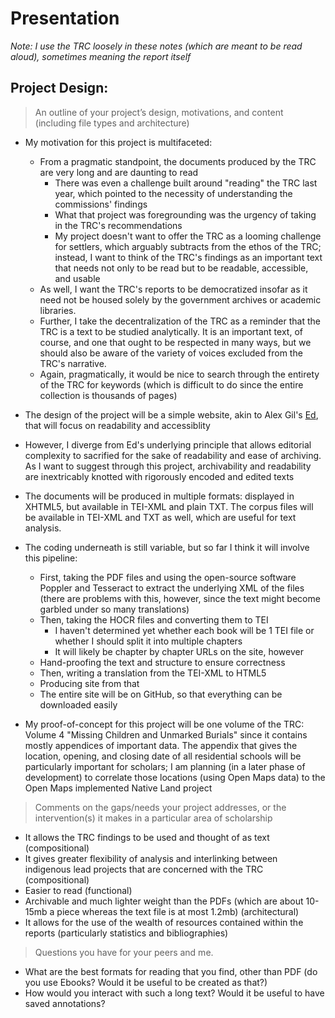 # Presentation

*Note: I use the TRC loosely in these notes (which are meant to be read aloud), sometimes meaning the report itself*

## Project Design:
> An outline of your project’s design, motivations, and content (including file types
and architecture)
* My motivation for this project is multifaceted:
  * From a pragmatic standpoint, the documents produced by the TRC are very long and are daunting to read
    * There was even a challenge built around "reading" the TRC last year, which pointed to the necessity of understanding the commissions' findings
    * What that project was foregrounding was the urgency of taking in the TRC's recommendations
    * My project doesn't want to offer the TRC as a looming challenge for settlers, which arguably subtracts from the ethos of the TRC; instead, I want to think of the TRC's findings as an important text that needs not only to be read but to be readable, accessible, and usable
  * As well, I want the TRC's reports to be democratized insofar as it need not be housed solely by the government archives or academic libraries.
  * Further, I take the decentralization of the TRC as a reminder that the TRC is a text to be studied analytically. It is an important text, of course, and one that ought to be respected in many ways, but we should also be aware of the variety of voices excluded from the TRC's narrative.
  * Again, pragmatically, it would be nice to search through the entirety of the TRC for keywords (which is difficult to do since the entire collection is thousands of pages)


* The design of the project will be a simple website, akin to Alex Gil's [Ed](https://github.com/elotroalex/ed), that will focus on readability and accessiblity
* However, I diverge from Ed's underlying principle that allows editorial complexity to sacrified for the sake of readability and ease of archiving. As I want to suggest through this project, archivability and readability are inextricably knotted with rigorously encoded and edited texts
* The documents will be produced in multiple formats: displayed in XHTML5, but available in TEI-XML and plain TXT. The corpus files will be available in TEI-XML and TXT as well, which are useful for text analysis.
* The coding underneath is still variable, but so far I think it will involve this pipeline:
  * First, taking the PDF files and using the open-source software Poppler and Tesseract to extract the underlying XML of the files (there are problems with this, however, since the text might become garbled under so many translations)
  * Then, taking the HOCR files and converting them to TEI
    * I haven't determined yet whether each book will be 1 TEI file or whether I should split it into multiple chapters
    * It will likely be chapter by chapter URLs on the site, however
  * Hand-proofing the text and structure to ensure correctness
  * Then, writing a translation from the TEI-XML to HTML5
  * Producing site from that
  * The entire site will be on GitHub, so that everything can be downloaded easily
* My proof-of-concept for this project will be one volume of the TRC: Volume 4 "Missing Children and Unmarked Burials" since it contains mostly appendices of important data. The appendix that gives the location, opening, and closing date of all residential schools will be particularly important for scholars; I am planning (in a later phase of development) to correlate those locations (using Open Maps data) to the Open Maps implemented Native Land project


> Comments on the gaps/needs your project addresses, or the intervention(s) it
makes in a particular area of scholarship

* It allows the TRC findings to be used and thought of as text (compositional)
* It gives greater flexibility of analysis and interlinking between indigenous lead projects that are concerned with the TRC (compositional) 
* Easier to read (functional)
* Archivable and much lighter weight than the PDFs (which are about 10-15mb a piece whereas the text file is at most 1.2mb) (architectural)
* It allows for the use of the wealth of resources contained within the reports (particularly statistics and bibliographies)

> Questions you have for your peers and me.

* What are the best formats for reading that you find, other than PDF (do you use Ebooks? Would it be useful to be created as that?)
* How would you interact with such a long text? Would it be useful to have saved annotations?
